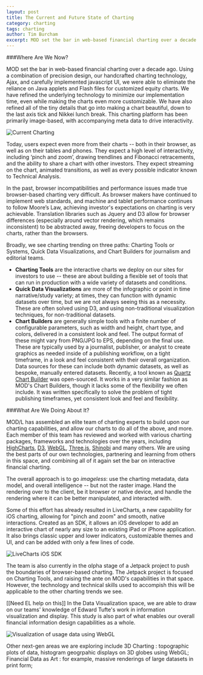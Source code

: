 ```yaml
---
layout: post
title: The Current and Future State of Charting
category: charting
tags: charting
author: Tim Burcham
excerpt: MOD set the bar in web-based financial charting over a decade ago, and is focused on the next generation of browser-based, imageless charting.
---
```


###Where Are We Now?

MOD set the bar in web-based financial charting over a decade ago. Using a combination of precision design, our handcrafted charting technology, Ajax, and carefully implemented javascript UI, we were able to eliminate the reliance on Java applets and Flash files for customized equity charts. We have refined the underlying technology to minimize our implementation time, even while making the charts even more customizable. We have also refined all of the tiny details that go into making a chart beautiful, down to the last axis tick and Nikkei lunch break. This charting platform has been primarily image-based, with accompanying meta data to drive interactivity. 

<img src="{{site.url}}/images/articles/chart.png" class="img-responsive" alt="Current Charting" />

Today, users expect even more from their charts -- both in their browser, as well as on their tables and phones. They expect a high level of interactivity, including &lsquo;pinch and zoom&rsquo;, drawing trendlines and Fibonacci retracements, and the ability to share a chart with other investors. They expect streaming on the chart, animated transitions, as well as every possible indicator known to Technical Analysis.

In the past, browser incompatibilities and performance issues made true browser-based charting very difficult. As browser makers have continued to implement web standards, and machine and tablet performance continues to follow Moore&rsquo;s Law, achieving investor's expectations on charting is very achievable.  Translation libraries such as Jquery and D3 allow for browser differences (especially around vector rendering, which remains inconsistent) to be abstracted away, freeing developers to focus on the charts, rather than the browsers.

Broadly, we see charting trending on three paths: Charting Tools or Systems, Quick Data Visualizations, and Chart Builders for journalism and editorial teams.  

* **Charting Tools** are the interactive charts we deploy on our sites for investors to use -- these are about building a flexible set of tools that can run in production with a wide variety of datasets and conditions.
* **Quick Data Visualizations** are more of the infographic or point in time narrative/study variety; at times, they can function with dynamic datasets over time, but we are not always seeing this as a necessity. These are often solved using D3, and using non-traditional visualization techniques, for non-traditional datasets.
* **Chart Builders** are generally simple tools with a finite number of configurable parameters, such as width and height, chart type, and colors, delivered in a consistent look and feel. The output format of these might vary from PNG/JPG to EPS, depending on the final use. These are typically used by a journalist, publisher, or analyst to create graphics as needed inside of a publishing workflow, on a tight timeframe, in a look and feel consistent with their overall organization. Data sources for these can include both dynamic datasets, as well as bespoke, manually entered datasets.
	Recently, a tool known as [Quartz Chart Builder](quartz.github.io/Chartbuilder) was open-sourced. It works in a very similar fashion as MOD's Chart Builders, though it lacks some of the flexibility we often include. It was written specifically to solve the problem of tight publishing timeframes, yet consistent look and feel and flexibility.

###What Are We Doing About It?

MOD/L has assembled an elite team of charting experts to build upon our charting capabilities, and allow our charts to do all of the above, and more. Each member of this team has reviewed and worked with various charting packages, frameworks and technologies over the years, including [HighCharts](http://highcharts.com), [D3](http://d3js.org), [WebGL](http://www.chromeexperiments.com/webgl/), [Three.js](http://threejs.org/), [Shinobi](http://shinobi.com) and many others. We are using the best parts of our own technologies, partnering and learning from others in this space, and combining all of it again set the bar on interactive financial charting.

The overall approach is to go *imageless*: use the charting metadata, data model, and overall intelligence -- but not the raster image.  Hand the rendering over to the client, be it browser or native device, and handle the rendering where it can be better manipulated, and interacted with.

<div class="row">
	<div class="col-md-8 col-sm-8">
<p>Some of this effort has already resulted in LiveCharts, a new capability for iOS charting, allowing for &quot;pinch and zoom&quot; and smooth, native interactions. Created as an SDK, it allows an iOS developer to add an interactive chart of nearly any size to an existing iPad or iPhone application. It also brings classic upper and lower indicators, customizable themes and UI, and can be added with only a few lines of code.</p>
	</div>
	<div class="col-md-4 col-sm-4">
<img src="{{site.url}}/images/articles/charting/livecharts.png" class="img-responsive img-rounded" alt="LiveCharts iOS SDK" />
	</div>
</div>

The team is also currently in the &alpha;lpha stage of a Jetpack project to push the boundaries of browser-based charting.   The Jetpack project is focused on Charting Tools, and raising the ante on MOD's capabilities in that space. However, the technology and technical skills used to accompish this will be applicable to the other charting trends we see. 

[[Need EL help on this]]
In the Data Visualization space, we are able to draw on our teams' knowledge of Edward Tufte's work in information visualization and display. This study is also part of what enables our overall financial information design capabilities as a whole. 

<img src="{{site.url}}/images/globe.png" class="img-responsive" alt="Visualization of usage data using WebGL" />

Other next-gen areas we are exploring include 3D Charting : topographic plots of data, histogram geogrpahic displays on 3D globes using WebGL; Financial Data as Art : for example, massive renderings of large datasets in print form; 


